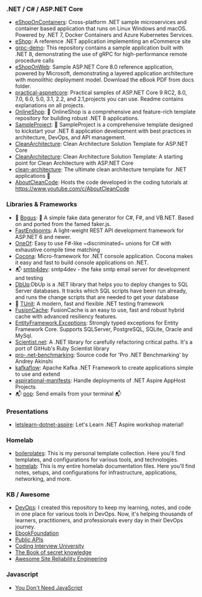 ### .NET / C# / ASP.NET Core
- [eShopOnContainers](https://github.com/dotnet-architecture/eShopOnContainers): Cross-platform .NET sample microservices and container based application that runs on Linux Windows and macOS. Powered by .NET 7, Docker Containers and Azure Kubernetes Services. 
- [eShop](https://github.com/dotnet/eShop): A reference .NET application implementing an eCommerce site
- [grpc-demo](https://github.com/poorna-soysa/grpc-demo): This repository contains a sample application built with .NET 8, demonstrating the use of gRPC for high-performance remote procedure calls
- [eShopOnWeb](https://github.com/NimblePros/eShopOnWeb): Sample ASP.NET Core 8.0 reference application, powered by Microsoft, demonstrating a layered application architecture with monolithic deployment model. Download the eBook PDF from docs folder.
- [practical-aspnetcore](https://github.com/dodyg/practical-aspnetcore): Practical samples of ASP.NET Core 9 RC2, 8.0, 7.0, 6.0, 5.0, 3.1, 2.2, and 2.1,projects you can use. Readme contains explanations on all projects.
- [OnlineShop](https://github.com/BehzadDara/OnlineShop): 🚀 OnlineShop is a comprehensive and feature-rich template repository for building robust .NET 8 applications.
- [SampleProject](https://github.com/BehzadDara/SampleProject): 🚀 SampleProject is a comprehensive template designed to kickstart your .NET 8 application development with best practices in architecture, DevOps, and API management.
- [CleanArchitecture](https://github.com/jasontaylordev/CleanArchitecture): Clean Architecture Solution Template for ASP.NET Core
- [CleanArchitecture](https://github.com/ardalis/CleanArchitecture): Clean Architecture Solution Template: A starting point for Clean Architecture with ASP.NET Core
- [clean-architecture](https://github.com/amantinband/clean-architecture): The ultimate clean architecture template for .NET applications 💪
- [AboutCleanCode](https://github.com/plainionist/AboutCleanCode): Hosts the code developed in the coding tutorials at https://www.youtube.com/c/AboutCleanCode


### Libraries & Frameworks
- 🧪 [Bogus](https://github.com/bchavez/Bogus): 📇 A simple fake data generator for C#, F#, and VB.NET. Based on and ported from the famed faker.js.
- [FastEndpoints](https://github.com/FastEndpoints/FastEndpoints): A light-weight REST API development framework for ASP.NET 6 and newer.
- [OneOf](https://github.com/mcintyre321/OneOf): Easy to use F#-like ~discriminated~ unions for C# with exhaustive compile time matching
- [Cocona](https://github.com/mayuki/Cocona): Micro-framework for .NET console application. Cocona makes it easy and fast to build console applications on .NET.
- 📬 [smtp4dev](https://github.com/rnwood/smtp4dev): smtp4dev - the fake smtp email server for development and testing
- [DbUp](https://github.com/DbUp/DbUp):DbUp is a .NET library that helps you to deploy changes to SQL Server databases. It tracks which SQL scripts have been run already, and runs the change scripts that are needed to get your database
- 🧪 [TUnit](https://github.com/thomhurst/TUnit): A modern, fast and flexible .NET testing framework
- [FusionCache](https://github.com/ZiggyCreatures/FusionCache): FusionCache is an easy to use, fast and robust hybrid cache with advanced resiliency features.
- [EntityFramework.Exceptions](https://github.com/Giorgi/EntityFramework.Exceptions): Strongly typed exceptions for Entity Framework Core. Supports SQLServer, PostgreSQL, SQLite, Oracle and MySql.
- [Scientist.net](https://github.com/scientistproject/Scientist.net): A .NET library for carefully refactoring critical paths. It's a port of GitHub's Ruby Scientist library
- [pro-.net-benchmarking](https://github.com/Apress/pro-.net-benchmarking): Source code for 'Pro .NET Benchmarking' by Andrey Akinshi
- [kafkaflow](https://github.com/Farfetch/kafkaflow): Apache Kafka .NET Framework to create applications simple to use and extend
- [aspirational-manifests](https://github.com/prom3theu5/aspirational-manifests): Handle deployments of .NET Aspire AppHost Projects
- 📬 [pop](https://github.com/charmbracelet/pop): Send emails from your terminal 📬

### Presentations
- [letslearn-dotnet-aspire](https://github.com/dotnet-presentations/letslearn-dotnet-aspire): Let's Learn .NET Aspire workshop material!

### Homelab
- [boilerplates](https://github.com/ChristianLempa/boilerplates): This is my personal template collection. Here you'll find templates, and configurations for various tools, and technologies.
- [homelab](https://github.com/ChristianLempa/homelab): This is my entire homelab documentation files. Here you'll find notes, setups, and configurations for infrastructure, applications, networking, and more.

### KB / Awesome 
- [DevOps](https://github.com/Pradumnasaraf/DevOps): I created this repository to keep my learning, notes, and code in one place for various tools in DevOps. Now, it's helping thousands of learners, practitioners, and professionals every day in their DevOps journey.
- [EbookFoundation](https://github.com/EbookFoundation/free-programming-books)
- [Public APIs](https://github.com/public-apis/public-apis)
- [Coding Interview University](https://github.com/jwasham/coding-interview-university)
- [The Book of secret knowledge](https://github.com/trimstray/the-book-of-secret-knowledge)
- [Awesome Site Reliability Engineering](https://github.com/dastergon/awesome-sre/)

### Javascript
- [You Don't Need JavaScript](https://github.com/you-dont-need/You-Dont-Need-JavaScript)
